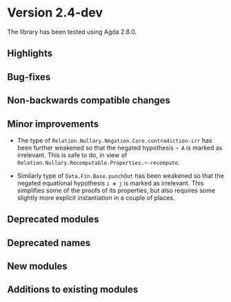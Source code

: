 Version 2.4-dev
===============

The library has been tested using Agda 2.8.0.

Highlights
----------

Bug-fixes
---------

Non-backwards compatible changes
--------------------------------

Minor improvements
------------------

* The type of `Relation.Nullary.Negation.Core.contradiction-irr` has been further
  weakened so that the negated hypothesis `¬ A` is marked as irrelevant. This is
  safe to do, in view of `Relation.Nullary.Recomputable.Properties.¬-recompute`.

* Similarly type of `Data.Fin.Base.punchOut` has been weakened so that the negated
  equational hypothesis `i ≢ j` is marked as irrelevant. This simplifies some of
  the proofs of its properties, but also requires some slightly more explicit
  instantiation in a couple of places.

Deprecated modules
------------------

Deprecated names
----------------

New modules
-----------

Additions to existing modules
-----------------------------
